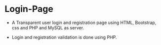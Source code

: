 # Login-Page

* A Transparent user login and registration page using HTML, Bootstrap, css and PHP and MySQL as server.

* Login and registration validation is done using PHP.
